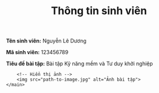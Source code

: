 <body>
    <header>
        <h1>Thông tin sinh viên</h1>
    </header>
    <main>
        <p><strong>Tên sinh viên:</strong> Nguyễn Lê Dương</p>
        <p><strong>Mã sinh viên:</strong> 123456789</p>
        <p><strong>Tiêu đề bài tập:</strong> Bài tập Kỹ năng mềm và Tư duy khởi nghiệp</p>

        <!-- Hiển thị ảnh -->
        <img src="path-to-image.jpg" alt="Ảnh bài tập">
    </main>
</body>
</html>
